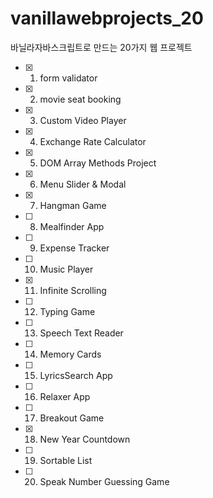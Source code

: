 # vanillawebprojects_20

바닐라자바스크립트로 만드는 20가지 웹 프로젝트

- [x] 1. form validator
- [x] 2. movie seat booking
- [x] 3. Custom Video Player
- [x] 4. Exchange Rate Calculator
- [x] 5. DOM Array Methods Project
- [x] 6. Menu Slider & Modal
- [x] 7. Hangman Game
- [ ] 8. Mealfinder App
- [ ] 9. Expense Tracker
- [ ] 10. Music Player
- [x] 11. Infinite Scrolling
- [ ] 12. Typing Game
- [ ] 13. Speech Text Reader
- [ ] 14. Memory Cards
- [ ] 15. LyricsSearch App
- [ ] 16. Relaxer App
- [ ] 17. Breakout Game
- [x] 18. New Year Countdown
- [ ] 19. Sortable List
- [ ] 20. Speak Number Guessing Game
